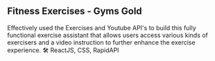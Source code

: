 ## Fitness Exercises - Gyms Gold
Effectively used the Exercises and Youtube API's to build this fully functional exercise assistant that allows users access various kinds of exercisers and a video instruction to further enhance the exercise experience.
🛠 ReactJS, CSS, RapidAPI
